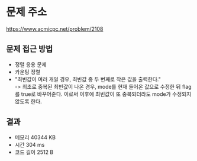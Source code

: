 # 문제 주소
https://www.acmicpc.net/problem/2108

## 문제 접근 방법
* 정렬 응용 문제
* 카운팅 정렬
* "최빈값이 여러 개일 경우, 최빈값 중 두 번째로 작은 값을 출력한다." <br/>
-> 최초로 중복된 최빈값이 나온 경우, mode를 현재 들어온 값으로 수정한 뒤 flag를 true로 바꾸어준다. 이로써 이후에 최빈값이 또 중복되더라도 mode가 수정되지 않도록 한다.

## 결과
- 메모리 40344 KB
- 시간 304 ms
- 코드 길이 2512 B
